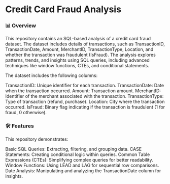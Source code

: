 # Credit Card Fraud Analysis

### 📊 Overview

This repository contains an SQL-based analysis of a credit card fraud dataset. The dataset includes details of transactions, such as TransactionID, TransactionDate, Amount, MerchantID, TransactionType, Location, and whether the transaction was fraudulent (IsFraud). The analysis explores patterns, trends, and insights using SQL queries, including advanced techniques like window functions, CTEs, and conditional statements.

The dataset includes the following columns:

TransactionID: Unique identifier for each transaction.
TransactionDate: Date when the transaction occurred.
Amount: Transaction amount.
MerchantID: Identifier of the merchant associated with the transaction.
TransactionType: Type of transaction (refund, purchase).
Location: City where the transaction occurred.
IsFraud: Binary flag indicating if the transaction is fraudulent (1 for fraud, 0 otherwise).

### 🛠️ Features

This repository demonstrates:

Basic SQL Queries: Extracting, filtering, and grouping data.
CASE Statements: Creating conditional logic within queries.
Common Table Expressions (CTEs): Simplifying complex queries for better readability.
Window Functions: Using LEAD and LAG for sequential row comparisons.
Date Analysis: Manipulating and analyzing the TransactionDate column for insights.
